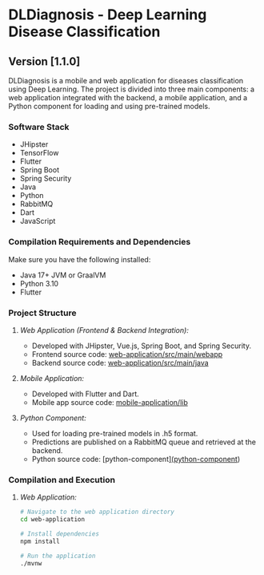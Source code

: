 # DLDiagnosis - Deep Learning Disease Classification

## Version [1.1.0]

DLDiagnosis is a mobile and web application for diseases classification using Deep Learning. The project is divided into three main components: a web application integrated with the backend, a mobile application, and a Python component for loading and using pre-trained models.

### Software Stack

- JHipster
- TensorFlow
- Flutter
- Spring Boot
- Spring Security
- Java
- Python
- RabbitMQ
- Dart
- JavaScript

### Compilation Requirements and Dependencies

Make sure you have the following installed:

- Java 17+ JVM or GraalVM
- Python 3.10
- Flutter

### Project Structure

1. *Web Application (Frontend & Backend Integration):*
   - Developed with JHipster, Vue.js, Spring Boot, and Spring Security.
   - Frontend source code: [web-application/src/main/webapp](web-application/src/main/webapp)
   - Backend source code: [web-application/src/main/java](web-application/src/main/java)

2. *Mobile Application:*
   - Developed with Flutter and Dart.
   - Mobile app source code: [mobile-application/lib](mobile-application/lib)

3. *Python Component:*
   - Used for loading pre-trained models in .h5 format.
   - Predictions are published on a RabbitMQ queue and retrieved at the backend.
   - Python source code: [python-component][(python-component](https://github.com/najiaokacha/DiagnoDeepClassification/tree/master))

### Compilation and Execution

1. *Web Application:*
   ```bash
   # Navigate to the web application directory
   cd web-application

   # Install dependencies
   npm install

   # Run the application
   ./mvnw
